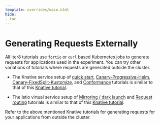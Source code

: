 ```yaml
---
template: overrides/main.html
hide:
- toc
---
```


# Generating Requests Externally

All Iter8 tutorials use [`fortio`](https://github.com/fortio/fortio) or `curl` based Kubernetes jobs to generate requests for applications used in the experiment. You can try other variations of tutorials where requests are generated outside the cluster.

- The Knative service setup of [quick start](/getting-started/quick-start/with-knative/), [Canary-Progressive-Helm](/code-samples/iter8-knative/canary-progressive/), [Canary-FixedSplit-Kustomize](/code-samples/iter8-knative/canary-fixedsplit/), and [Conformance](/code-samples/iter8-knative/conformance/) tutorials is similar to that of this [Knative tutorial](https://knative.dev/docs/serving/samples/traffic-splitting/index.html#traffic-splitting).

- The Istio virtual service setup of [Mirroring / dark launch](/code-samples/iter8-knative/mirroring/) and [Request routing](/code-samples/iter8-knative/requestrouting/) tutorials is similar to that of this [Knative tutorial](https://knative.dev/docs/serving/samples/knative-routing-go/index.html#access-the-services).

Refer to the above mentioned Knative tutorials for generating requests for your applications from outside the cluster.

